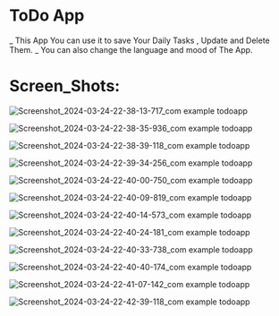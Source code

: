 # ToDo App
_ This App You can use it to save Your Daily Tasks , Update and Delete Them.
_ You can also change the language and mood of The App.


# Screen_Shots:
![Screenshot_2024-03-24-22-38-13-717_com example todoapp](https://github.com/HendSayed25/ToDo_App/assets/125665213/8cd3e251-bc9b-4bbe-a5f3-ef5a657eb379)

![Screenshot_2024-03-24-22-38-35-936_com example todoapp](https://github.com/HendSayed25/ToDo_App/assets/125665213/8c2130cc-cc04-496b-965c-bc6be3b052be)

![Screenshot_2024-03-24-22-38-39-118_com example todoapp](https://github.com/HendSayed25/ToDo_App/assets/125665213/0e12fb8b-0169-497f-9b8d-5bf7d04271a3)

![Screenshot_2024-03-24-22-39-34-256_com example todoapp](https://github.com/HendSayed25/ToDo_App/assets/125665213/b0bf0aac-91bd-4d65-b8a5-884ca11511ef)

![Screenshot_2024-03-24-22-40-00-750_com example todoapp](https://github.com/HendSayed25/ToDo_App/assets/125665213/97bc321a-198b-4181-b6c3-5f161c75beed)

![Screenshot_2024-03-24-22-40-09-819_com example todoapp](https://github.com/HendSayed25/ToDo_App/assets/125665213/be5de15f-c4aa-4c55-a4f4-8cab1987606a)

![Screenshot_2024-03-24-22-40-14-573_com example todoapp](https://github.com/HendSayed25/ToDo_App/assets/125665213/301a088b-4f87-49c1-8ab6-cef26a141b74)

![Screenshot_2024-03-24-22-40-24-181_com example todoapp](https://github.com/HendSayed25/ToDo_App/assets/125665213/96d0c71d-1cbf-428b-a97e-25207ab77e4c)

![Screenshot_2024-03-24-22-40-33-738_com example todoapp](https://github.com/HendSayed25/ToDo_App/assets/125665213/92af49b3-389e-4bf4-9b1d-ef50f2cc639d)

![Screenshot_2024-03-24-22-40-40-174_com example todoapp](https://github.com/HendSayed25/ToDo_App/assets/125665213/272ddcea-a495-4ba4-906f-bcf12e128a69)

![Screenshot_2024-03-24-22-41-07-142_com example todoapp](https://github.com/HendSayed25/ToDo_App/assets/125665213/a50fed9c-78dd-4bc2-abb1-cb336cdc9cbd)

![Screenshot_2024-03-24-22-42-39-118_com example todoapp](https://github.com/HendSayed25/ToDo_App/assets/125665213/686f6ca7-d546-4247-8854-e462d1bd5d83)



